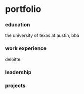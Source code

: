 # portfolio
### education
the university of texas at austin, bba
### work experience
deloitte
### leadership
### projects
